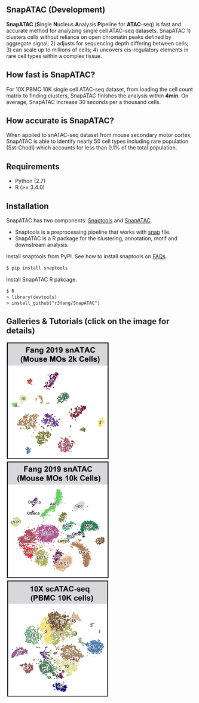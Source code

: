 ## SnapATAC (Development)
**SnapATAC** (**S**ingle **N**ucleus **A**nalysis **P**ipeline for **ATAC**-seq) is fast and accurate method for analyzing single cell ATAC-seq datasets. SnapATAC 1) clusters cells without reliance on open chromatin peaks defined by aggregate signal; 2) adjusts for sequencing depth differing between cells; 3) can scale up to millions of cells; 4) uncovers cis-regulatory elements in rare cell types within a complex tissue. 

## How fast is SnapATAC?  
For 10X PBMC 10K single cell ATAC-seq dataset, from loading the cell count matrix to finding clusters, SnapATAC finishes the analysis within **4min**. On average, SnapATAC increase 30 seconds per a thousand cells. 

## How accurate is SnapATAC?  
When applied to snATAC-seq dataset from mouse secondary motor cortex, SnapATAC is able to identify nearly 50 cell types including rare population (Sst-Chodl) which accounts for less than 0.1% of the total population.

## Requirements  
* Python (2.7)
* R (>= 3.4.0)

## Installation

SnapATAC has two components: [Snaptools](https://github.com/r3fang/SnapTools) and [SnapATAC](https://github.com/r3fang/SnapATAC). 

* Snaptools is a preprocessing pipeline that works with [snap](https://github.com/r3fang/SnapATAC/wiki/FAQs) file. 
* SnapATAC is a R package for the clustering, annotation, motif and downstream analysis.    

Install snaptools from PyPI. See how to install snaptools on [FAQs](https://github.com/r3fang/SnapATAC/wiki/FAQs). 

```bash
$ pip install snaptools
```

Install SnapATAC R pakcage. 

```
$ R
> library(devtools)
> install_github("r3fang/SnapATAC")
```

## Galleries & Tutorials (click on the image for details)
[<img src="./images/MOS_2k.png" width="275" height="315" />](./examples/Fang_2019/Fang_2019.md)
[<img src="./images/Fang_2019.png" width="275" height="315" />](./examples/MOS_2k/MOS_2k.md)
[<img src="./images/10X_10k.png" width="275" height="315" />](./examples/10X_10k/10X_10k.md)

